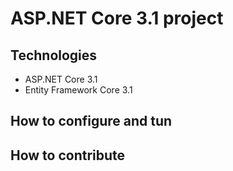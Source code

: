 # ASP.NET Core 3.1 project
## Technologies
- ASP.NET Core 3.1
- Entity Framework Core 3.1

## How to configure and tun
## How to contribute